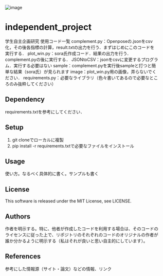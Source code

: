 ![image](https://user-images.githubusercontent.com/66098701/197500827-dfa3e8d6-9f7f-4ace-acab-c8d4198c3cec.png)

# independent_project 
学生自主企画研究 使用コード一覧
complement.py：Openposeの.jsonをcsv化，その後各指標の計算，result.txtの出力を行う．まずはじめにこのコードを実行する．
plot_win.py：sora氏作成コード．結果の出力を行う．complement.pyの後に実行する．
JSONtoCSV：jsonをcsvに変更するプログラム．実行する必要はない
sample：complement.pyを実行後sampleと打つと簡単な結果（sora氏）が見られます
image：plot_win.py用の画像，弄らないでください．
requirements.py：必要なライブラリ（色々書いてあるので必要なところのみ抜粋してください）

## Dependency
requirements.txtを参考にしてください．

## Setup
1. git cloneでローカルに複製
1. pip install -r requirements.txtで必要なファイルをインストール

## Usage
使い方。なるべく具体的に書く。サンプルも書く

## License
This software is released under the MIT License, see LICENSE.

## Authors
作者を明示する。特に、他者が作成したコードを利用する場合は、そのコードのライセンスに従った上で、リポジトリのそれぞれのコードのオリジナルの作者が誰か分かるように明示する（私はそれが良いと思い自主的にしています）。

## References
参考にした情報源（サイト・論文）などの情報、リンク
